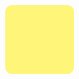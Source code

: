 <p><p a >

<style>
* {
  margin: 0;
  padding: 0;
  background: #645E00;
}
  *>* {
    background-color: #FFF579;
  }
  body {
    width: 120px;
    height: 120px;
    margin: 90 140;
    border-radius: 21px;
    
  }
  p {
    width: 20px;
    height: 60px;
    border-radius: 10px;
    background: #FFF579;
    position:fixed;
    margin: 30 -40; 
    color: #FFF579;
    box-shadow: 180px 0 currentcolor;
  }
  [a] {
    rotate: 90deg;
    background: #FFF579;
    margin: -60px 50px ;
  }
</style>
